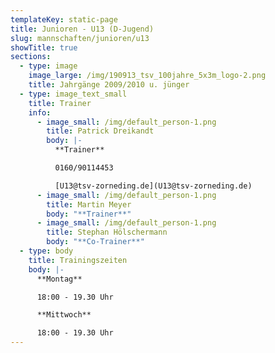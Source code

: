 ```yaml
---
templateKey: static-page
title: Junioren - U13 (D-Jugend)
slug: mannschaften/junioren/u13
showTitle: true
sections:
  - type: image
    image_large: /img/190913_tsv_100jahre_5x3m_logo-2.png
    title: Jahrgänge 2009/2010 u. jünger
  - type: image_text_small
    title: Trainer
    info:
      - image_small: /img/default_person-1.png
        title: Patrick Dreikandt
        body: |-
          **Trainer**

          0160/90114453

          [U13@tsv-zorneding.de](U13@tsv-zorneding.de)
      - image_small: /img/default_person-1.png
        title: Martin Meyer
        body: "**Trainer**"
      - image_small: /img/default_person-1.png
        title: Stephan Hölschermann
        body: "**Co-Trainer**"
  - type: body
    title: Trainingszeiten
    body: |-
      **Montag**

      18:00 - 19.30 Uhr

      **Mittwoch**

      18:00 - 19.30 Uhr
---
```

